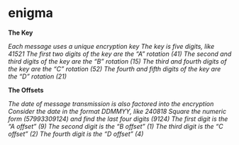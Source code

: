 # enigma

**The Key**

_Each message uses a unique encryption key
The key is five digits, like 41521
The first two digits of the key are the “A” rotation (41)
The second and third digits of the key are the “B” rotation (15)
The third and fourth digits of the key are the “C” rotation (52)
The fourth and fifth digits of the key are the “D” rotation (21)_

**The Offsets**

_The date of message transmission is also factored into the encryption
Consider the date in the format DDMMYY, like 240818
Square the numeric form (57993309124) and find the last four digits (9124)
The first digit is the “A offset” (9)
The second digit is the “B offset” (1)
The third digit is the “C offset” (2)
The fourth digit is the “D offset” (4)_
